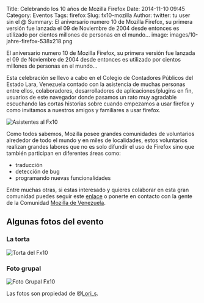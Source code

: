 Title: Celebrando los 10 años de Mozilla Firefox
Date: 2014-11-10 09:45
Category: Eventos
Tags: firefox
Slug: fx10-mozilla
Author: 
twitter: tu user sin el @
Summary: El aniversario numero 10 de Mozilla Firefox, su primera versión fue lanzada el 09 de Noviembre de 2004 desde entonces es utilizado por cientos millones de personas en el mundo...
image: images/10-jahre-firefox-538x218.png

El aniversario numero 10 de Mozilla Firefox, su primera versión fue lanzada el 09 de Noviembre de 2004 desde entonces es utilizado por cientos millones de personas en el mundo...

Esta celebración se llevo a cabo en el Colegio de Contadores Públicos del Estado Lara, Venezuela contado con la asistencia de muchas personas entre ellos, colaboradores, desarrolladores de aplicaciones/plugins en fin, usuarios de este navegador donde pasamos un rato muy agradable escuchando las cortas historias sobre cuando empezamos a usar firefox y como invitamos a nuestros amigos y familiares a usar firefox. 

![Asistentes al Fx10](https://lh4.googleusercontent.com/-wDm5Z0efkfE/VGAP-DJba3I/AAAAAAAAEXA/LkOd_9Go0eQ/w958-h452-no/10mo.%2BAniversario%2Bde%2BMozilla%2BFirefox%2B-%2B4)

Como todos sabemos, Mozilla posee grandes comunidades de voluntarios alrededor de todo el mundo y en miles de localidades, estos voluntarios realizan grandes labores que no es solo difundir el uso de Firefox sino que también participan en diferentes áreas como:

* traducción
* detección de bug
* programando nuevas funcionalidades

Entre muchas otras, si estas interesado y quieres colaborar en esta gran comunidad puedes seguir este [enlace](https://www.mozilla.org/en-US/contribute/page/) o ponerte en contacto con la gente de la Comunidad [Mozilla de Venezuela](http://mozillavenezuela.org/).

## Algunas fotos del evento

### La torta

![Torta del Fx10](https://lh5.googleusercontent.com/-2dfDrfM3OUc/VGAP-MkAAVI/AAAAAAAAEVo/OBJWY7eIa60/s819-no/10mo.%2BAniversario%2Bde%2BMozilla%2BFirefox%2B-%2B1)

### Foto grupal

![Foto Grupal Fx10](https://lh3.googleusercontent.com/-X4piGJBlO-g/VGAP-MJLsfI/AAAAAAAAEWg/sKp_f5MaPoo/w958-h451-no/10mo.%2BAniversario%2Bde%2BMozilla%2BFirefox%2B-%2B9)



Las fotos son propiedad de @[Lori_s](https://twitter.com/Lori_s).
